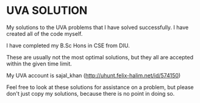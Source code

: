 # UVA SOLUTION

My solutions to the UVA problems that I have solved successfully. I have created all of the code myself.

I have completed my B.Sc Hons in CSE from DIU.

These are usually not the most optimal solutions, but they all are accepted within the given time limit.

My UVA account is sajal_khan (http://uhunt.felix-halim.net/id/574150)

Feel free to look at these solutions for assistance on a problem, but please don't just copy my solutions, because there is no point in doing so.
